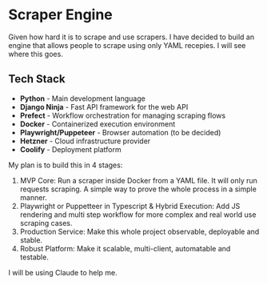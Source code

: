 # Scraper Engine

Given how hard it is to scrape and use scrapers. I have decided to build an
engine that allows people to scrape using only YAML recepies. I will see where
this goes.

## Tech Stack
- **Python** - Main development language
- **Django Ninja** - Fast API framework for the web API
- **Prefect** - Workflow orchestration for managing scraping flows
- **Docker** - Containerized execution environment
- **Playwright/Puppeteer** - Browser automation (to be decided)
- **Hetzner** - Cloud infrastructure provider
- **Coolify** - Deployment platform

My plan is to build this in 4 stages:
1. MVP Core: Run a scraper inside Docker from a YAML file. It will only run
requests scraping. A simple way to prove the whole process in a simple manner.
2. Playwright or Puppetteer in Typescript & Hybrid Execution: Add JS rendering
and multi step workflow for more complex and real world use scraping cases.
3. Production Service: Make this whole project observable, deployable and stable.
4. Robust Platform: Make it scalable, multi-client, automatable and testable.


I will be using Claude to help me.
